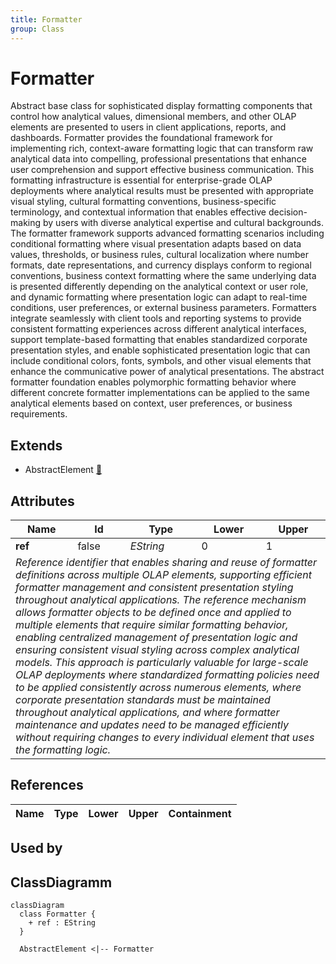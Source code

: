 ```yaml
---
title: Formatter
group: Class
---
```


# Formatter<a name="class-formatter"></a>

Abstract base class for sophisticated display formatting components that control how analytical values, dimensional members, and other OLAP elements are presented to users in client applications, reports, and dashboards. Formatter provides the foundational framework for implementing rich, context-aware formatting logic that can transform raw analytical data into compelling, professional presentations that enhance user comprehension and support effective business communication. This formatting infrastructure is essential for enterprise-grade OLAP deployments where analytical results must be presented with appropriate visual styling, cultural formatting conventions, business-specific terminology, and contextual information that enables effective decision-making by users with diverse analytical expertise and cultural backgrounds. The formatter framework supports advanced formatting scenarios including conditional formatting where visual presentation adapts based on data values, thresholds, or business rules, cultural localization where number formats, date representations, and currency displays conform to regional conventions, business context formatting where the same underlying data is presented differently depending on the analytical context or user role, and dynamic formatting where presentation logic can adapt to real-time conditions, user preferences, or external business parameters. Formatters integrate seamlessly with client tools and reporting systems to provide consistent formatting experiences across different analytical interfaces, support template-based formatting that enables standardized corporate presentation styles, and enable sophisticated presentation logic that can include conditional colors, fonts, symbols, and other visual elements that enhance the communicative power of analytical presentations. The abstract formatter foundation enables polymorphic formatting behavior where different concrete formatter implementations can be applied to the same analytical elements based on context, user preferences, or business requirements.
## Extends
- AbstractElement [🔗](./class-AbstractElement)
## Attributes

<table>
  <thead>
    <tr>
      <th>Name</th>
      <th>Id</th>
      <th>Type</th>
      <th>Lower</th>
      <th>Upper</th>
    </tr>
  </thead>
  <tbody>
    <tr>
      <td><strong>ref</strong></td>
      <td>false</td>
      <td><em>EString</em></td>
      <td>0</td>
      <td>1</td>
    </tr>
    <tr>
      <td colspan="5"><em>Reference identifier that enables sharing and reuse of formatter definitions across multiple OLAP elements, supporting efficient formatter management and consistent presentation styling throughout analytical applications. The reference mechanism allows formatter objects to be defined once and applied to multiple elements that require similar formatting behavior, enabling centralized management of presentation logic and ensuring consistent visual styling across complex analytical models. This approach is particularly valuable for large-scale OLAP deployments where standardized formatting policies need to be applied consistently across numerous elements, where corporate presentation standards must be maintained throughout analytical applications, and where formatter maintenance and updates need to be managed efficiently without requiring changes to every individual element that uses the formatting logic.</em></td>
    </tr>
  </tbody>
</table>

## References

<table>
  <thead>
    <tr>
      <th>Name</th>
      <th>Type</th>
      <th>Lower</th>
      <th>Upper</th>
      <th>Containment</th>
    </tr>
  </thead>
  <tbody>
  </tbody>
</table>



## Used by


## ClassDiagramm

```mermaid
classDiagram
  class Formatter {
    + ref : EString
  }

  AbstractElement <|-- Formatter

```
